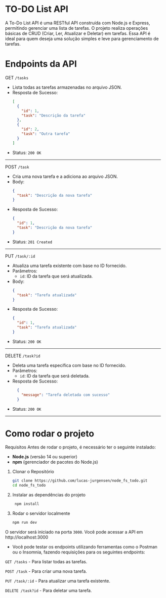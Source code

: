 # TO-DO List API
A To-Do List API é uma RESTful API construída com Node.js e Express, permitindo gerenciar uma lista de tarefas. O projeto realiza operações básicas de CRUD (Criar, Ler, Atualizar e Deletar) em tarefas. Essa API é ideal para quem deseja uma solução simples e leve para gerenciamento de tarefas.


# Endpoints da API
GET `/tasks`
- Lista todas as tarefas armazenadas no arquivo JSON.
- Resposta de Sucesso:
    ```json
    [
      {
        "id": 1,
        "task": "Descrição da tarefa"
      },
      {
        "id": 2,
        "task": "Outra tarefa"
      }
    ]
    ```
- Status: `200 OK`

---

POST `/task`
- Cria uma nova tarefa e a adiciona ao arquivo JSON.
- Body:
    ```json
    {
      "task": "Descrição da nova tarefa"
    }
    ```
- Resposta de Sucesso:
    ```json
    {
      "id": 1,
      "task": "Descrição da nova tarefa"
    }
    ```
- Status: `201 Created`

---

PUT `/task/:id`
- Atualiza uma tarefa existente com base no ID fornecido.
- Parâmetros:
    - `id`: ID da tarefa que será atualizada.
- Body:
    ```json
    {
      "task": "Tarefa atualizada"
    }
    ```
- Resposta de Sucesso:
    ```json
    {
      "id": 1,
      "task": "Tarefa atualizada"
    }
    ```
- Status: `200 OK`

---

DELETE `/task?id`
- Deleta uma tarefa específica com base no ID fornecido.
- Parâmetros:
    - `id`: ID da tarefa que será deletada.
- Resposta de Sucesso:
  ```json
    {
      "message": "Tarefa deletada com sucesso"
    }
    ```
- Status: `200 OK`
---

# Como rodar o projeto

Requisitos
Antes de rodar o projeto, é necessário ter o seguinte instalado:

- **Node.js** (versão 14 ou superior)
- **npm** (gerenciador de pacotes do Node.js)

1. Clonar o Repositório
   ```bash
   git clone https://github.com/lucas-jurgensen/node_fs_todo.git
   cd node_fs_todo
   ```

2. Instalar as dependências do projeto
   ```bash
    npm install
   ```

3. Rodar o servidor localmente
    ```bash
    npm run dev
    ```
O servidor será iniciado na porta `3000`. Você pode acessar a API em http://localhost:3000

- Você pode testar os endpoints utilizando ferramentas como o Postman ou o Insomnia, fazendo requisições para os seguintes endpoints:

`GET /tasks` - Para listar todas as tarefas.

`POST /task` - Para criar uma nova tarefa.

`PUT /task/:id` - Para atualizar uma tarefa existente.

`DELETE /task?id` - Para deletar uma tarefa.

